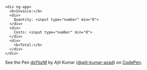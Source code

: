 ```
<div ng-app>
  <b>Invoice:</b>
  <div>
    Quantity: <input type="number" min="0">
  </div>
  <div>
    Costs: <input type="number" min="0">
  </div>
  <div>
    <b>Total:</b>
  </div>
</div>
```
<p data-height="266" data-theme-id="14134" data-slug-hash="doYbzM" data-default-tab="result" data-user="ajit-kumar-azad" class='codepen'>See the Pen <a href='http://codepen.io/ajit-kumar-azad/pen/doYbzM/'>doYbzM</a> by Ajit Kumar (<a href='http://codepen.io/ajit-kumar-azad'>@ajit-kumar-azad</a>) on <a href='http://codepen.io'>CodePen</a>.</p>
<script async src="//assets.codepen.io/assets/embed/ei.js"></script>
